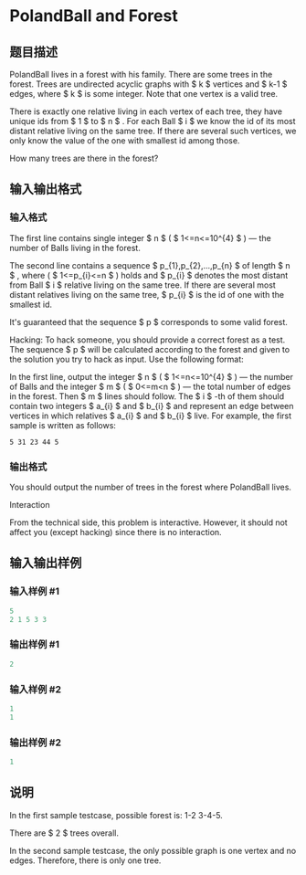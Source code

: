 # PolandBall and Forest

## 题目描述

PolandBall lives in a forest with his family. There are some trees in the forest. Trees are undirected acyclic graphs with $ k $ vertices and $ k-1 $ edges, where $ k $ is some integer. Note that one vertex is a valid tree.

There is exactly one relative living in each vertex of each tree, they have unique ids from $ 1 $ to $ n $ . For each Ball $ i $ we know the id of its most distant relative living on the same tree. If there are several such vertices, we only know the value of the one with smallest id among those.

How many trees are there in the forest?

## 输入输出格式

### 输入格式

The first line contains single integer $ n $ ( $ 1<=n<=10^{4} $ ) — the number of Balls living in the forest.

The second line contains a sequence $ p_{1},p_{2},...,p_{n} $ of length $ n $ , where ( $ 1<=p_{i}<=n $ ) holds and $ p_{i} $ denotes the most distant from Ball $ i $ relative living on the same tree. If there are several most distant relatives living on the same tree, $ p_{i} $ is the id of one with the smallest id.

It's guaranteed that the sequence $ p $ corresponds to some valid forest.

Hacking: To hack someone, you should provide a correct forest as a test. The sequence $ p $ will be calculated according to the forest and given to the solution you try to hack as input. Use the following format:

In the first line, output the integer $ n $ ( $ 1<=n<=10^{4} $ ) — the number of Balls and the integer $ m $ ( $ 0<=m&lt;n $ ) — the total number of edges in the forest. Then $ m $ lines should follow. The $ i $ -th of them should contain two integers $ a_{i} $ and $ b_{i} $ and represent an edge between vertices in which relatives $ a_{i} $ and $ b_{i} $ live. For example, the first sample is written as follows:

`5 31 23 44 5`

### 输出格式

You should output the number of trees in the forest where PolandBall lives.

Interaction

From the technical side, this problem is interactive. However, it should not affect you (except hacking) since there is no interaction.

## 输入输出样例

### 输入样例 #1

```cpp
5
2 1 5 3 3
```


### 输出样例 #1

```cpp
2
```


### 输入样例 #2

```cpp
1
1

```
### 输出样例 #2

```cpp
1
```


## 说明

In the first sample testcase, possible forest is: 1-2 3-4-5.

There are $ 2 $ trees overall.

In the second sample testcase, the only possible graph is one vertex and no edges. Therefore, there is only one tree.

